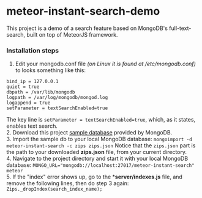 # meteor-instant-search-demo
This project is a demo of a search feature based on MongoDB's full-text-search, built on top of MeteorJS framework.

### Installation steps
1. Edit your mongodb.conf file *(on Linux it is found at /etc/mongodb.conf)* to looks something like this:
```
bind_ip = 127.0.0.1
quiet = true
dbpath = /var/lib/mongodb
logpath = /var/log/mongodb/mongod.log
logappend = true
setParameter = textSearchEnabled=true
```
The key line is `setParameter = textSearchEnabled=true`, which, as it states, enables text search.  
2. Download this project [sample database](http://media.mongodb.org/zips.json?_ga=1.43800419.799148726.1404742229) provided by MongoDB.  
3. Import the sample db to your local MongoDB database:
`mongoimport -d meteor-instant-search -c zips zips.json`
Notice that the `zips.json` part is the path to your downloaded **zips.json** file, from your current directory.  
4. Navigate to the project directory and start it with your local MongoDB database:
`MONGO_URL="mongodb://localhost:27017/meteor-instant-search" meteor`  
5. If the "index" error shows up, go to the ***server/indexes.js** file, and remove the following lines, then do step 3 again:
`Zips._dropIndex(search_index_name);`

